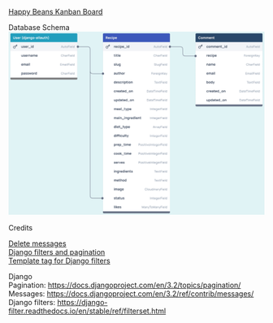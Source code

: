 
[Happy Beans Kanban Board](https://github.com/users/ShizukaDonaghue/projects/11)



Database Schema  
<img src="docs/images/database-schema.png" width=700>





Credits

[Delete messages](https://stackoverflow.com/questions/24822509/success-message-in-deleteview-not-shown)  
[Django filters and pagination](https://www.youtube.com/watch?v=dkJ3uqkdCcY)  
[Template tag for Django filters](https://simpleisbetterthancomplex.com/snippet/2016/08/22/dealing-with-querystring-parameters.html)

Django  
Pagination: https://docs.djangoproject.com/en/3.2/topics/pagination/  
Messages: https://docs.djangoproject.com/en/3.2/ref/contrib/messages/  
Django filters: https://django-filter.readthedocs.io/en/stable/ref/filterset.html  
